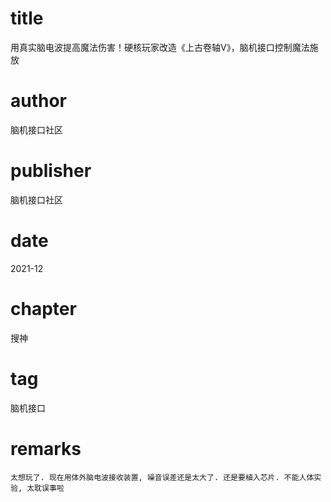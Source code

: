 # title
用真实脑电波提高魔法伤害！硬核玩家改造《上古卷轴V》，脑机接口控制魔法施放

# author
脑机接口社区

# publisher
脑机接口社区

# date
2021-12

# chapter
搜神

# tag
脑机接口

# remarks
`太想玩了. 现在用体外脑电波接收装置, 噪音误差还是太大了. 还是要植入芯片. 不能人体实验, 太耽误事啦`

